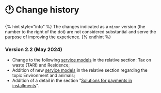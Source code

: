 # 🕐 Change history

{% hint style="info" %} The changes indicated as a `minor` version (the number to the right of the dot) are not considered substantial and serve the purpose of improving the experience. {% endhint %}

### Version 2.2 (May 2024)

* Change to the following [service models](catalog-of-services-and-models/the-most-frequent-service-models.md) in the relative section: Tax on waste (TARI) and Residence;
* Addition of new [service models](catalog-of-services-and-models/the-most-frequent-service-models.md) in the relative section regarding the topic Environment and animals;
* Addition of a detail in the section "[Solutions for payments in installments](what-a-service-can-do-with-io/sending-messages/messages-that-indicate-a-payment/solutions-for-payments-in-installments.md)".